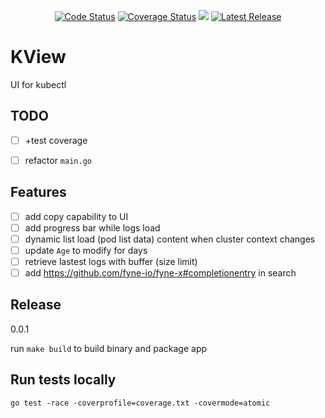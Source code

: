 <p align="center">
  <a href="https://goreportcard.com/report/github.com/michaeljsaenz/kview"><img src="https://goreportcard.com/badge/github.com/michaeljsaenz/kview" alt="Code Status" ></a>
  <a href="https://codecov.io/gh/michaeljsaenz/kview"><img src="https://codecov.io/gh/michaeljsaenz/kview/branch/main/graph/badge.svg?token=FF4ZXBZCBC" alt='Coverage Status' /></a>
  <a href="https://app.fossa.com/projects/git%2Bgithub.com%2Fmichaeljsaenz%2Fkview?ref=badge_shield" alt="FOSSA Status"><img src="https://app.fossa.com/api/projects/git%2Bgithub.com%2Fmichaeljsaenz%2Fkview.svg?type=shield"/></a>
  <a href="https://img.shields.io/github/v/release/michaeljsaenz/kview?include_prereleases" title="Latest Release" rel="nofollow"><img src="https://img.shields.io/github/v/release/michaeljsaenz/kview?include_prereleases" alt="Latest Release"></a>
</p>

# KView
UI for kubectl


## TODO
- [ ] +test coverage
- [ ] refactor `main.go`


## Features
- [ ]  add copy capability to UI
- [ ]  add progress bar while logs load
- [ ]  dynamic list load (pod list data) content when cluster context changes
- [ ]  update `Age` to modify for days
- [ ]  retrieve lastest logs with buffer (size limit)
- [ ]  add https://github.com/fyne-io/fyne-x#completionentry in search

## Release
0.0.1

run `make build` to build binary and package app

## Run tests locally
```
go test -race -coverprofile=coverage.txt -covermode=atomic
```
